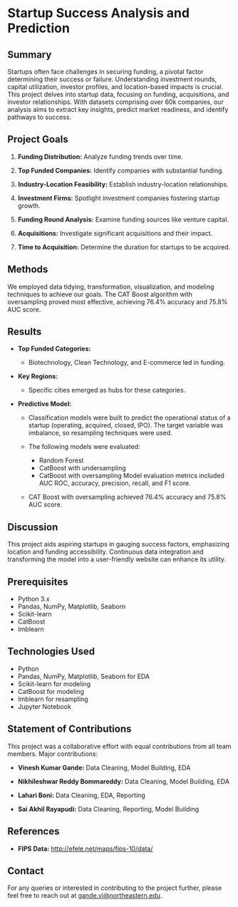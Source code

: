 
# Startup Success Analysis and Prediction

## Summary

Startups often face challenges in securing funding, a pivotal factor determining their success or failure. Understanding investment rounds, capital utilization, investor profiles, and location-based impacts is crucial. This project delves into startup data, focusing on funding, acquisitions, and investor relationships. With datasets comprising over 60k companies, our analysis aims to extract key insights, predict market readiness, and identify pathways to success.

## Project Goals

1. **Funding Distribution:** Analyze funding trends over time.

2. **Top Funded Companies:** Identify companies with substantial funding. 

3. **Industry-Location Feasibility:** Establish industry-location relationships.

4. **Investment Firms:** Spotlight investment companies fostering startup growth.

5. **Funding Round Analysis:** Examine funding sources like venture capital.

6. **Acquisitions:** Investigate significant acquisitions and their impact.

7. **Time to Acquisition:** Determine the duration for startups to be acquired.

## Methods

We employed data tidying, transformation, visualization, and modeling techniques to achieve our goals. The CAT Boost algorithm with oversampling proved most effective, achieving 76.4% accuracy and 75.8% AUC score.

## Results

- **Top Funded Categories:**

  - Biotechnology, Clean Technology, and E-commerce led in funding.

- **Key Regions:**

  - Specific cities emerged as hubs for these categories.

- **Predictive Model:**

   - Classification models were built to predict the operational status of a startup (operating, acquired, closed, IPO). The target variable was imbalance, so resampling techniques were used.

    - The following models were evaluated:

       - Random Forest
       - CatBoost with undersampling
       - CatBoost with oversampling
   Model evaluation metrics included AUC ROC, accuracy, precision, recall, and F1 score.
    - CAT Boost with oversampling achieved 76.4% accuracy and 75.8% AUC score.

## Discussion 

This project aids aspiring startups in gauging success factors, emphasizing location and funding accessibility. Continuous data integration and transforming the model into a user-friendly website can enhance its utility.

## Prerequisites

- Python 3.x
- Pandas, NumPy, Matplotlib, Seaborn
- Scikit-learn
- CatBoost
- Imblearn

## Technologies Used

- Python
- Pandas, NumPy, Matplotlib, Seaborn for EDA
- Scikit-learn for modeling
- CatBoost for modeling 
- Imblearn for resampling
- Jupyter Notebook



## Statement of Contributions

This project was a collaborative effort with equal contributions from all team members. Major contributions:



- **Vinesh Kumar Gande:** Data Cleaning, Model Building, EDA
- **Nikhileshwar Reddy Bommareddy:** Data Cleaning, Model Building, EDA

- **Lahari Boni:** Data Cleaning, EDA, Reporting

- **Sai Akhil Rayapudi:** Data Cleaning, Reporting, Model Building

## References


- **FIPS Data:** http://efele.net/maps/fips-10/data/

## Contact

For any queries or interested in contributing to the project further, please feel free to reach out at gande.vi@northeastern.edu.
